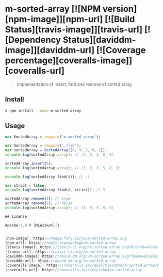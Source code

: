 # m-sorted-array [![NPM version][npm-image]][npm-url] [![Build Status][travis-image]][travis-url] [![Dependency Status][daviddm-image]][daviddm-url] [![Coverage percentage][coveralls-image]][coveralls-url]
> Implementation of insert, find and remove of sorted array


## Install

```sh
$ npm install --save m-sorted-array
```


## Usage

```js
var SortedArray = require('m-sorted-array');

var SortedArray = require('./lib');
var sortedArray = SortedArray([8, 3, 2, 9, 1]);
console.log(sortedArray.array); // [1, 2, 3, 8, 9]

sortedArray.insert(5);
console.log(sortedArray.array); // [1, 2, 3, 5, 8, 9]

console.log(sortedArray.find(4)); // -1

var strict = false;
console.log(sortedArray.find(4, strict)); // 3

sortedArray.remove(2); // true
sortedArray.remove(2); // false
console.log(sortedArray.array); // [1, 3, 5, 8, 9]

## License

Apache-2.0 © [Mieszko4]()


[npm-image]: https://badge.fury.io/js/m-sorted-array.svg
[npm-url]: https://npmjs.org/package/m-sorted-array
[travis-image]: https://travis-ci.org//m-sorted-array.svg?branch=master
[travis-url]: https://travis-ci.org//m-sorted-array
[daviddm-image]: https://david-dm.org//m-sorted-array.svg?theme=shields.io
[daviddm-url]: https://david-dm.org//m-sorted-array
[coveralls-image]: https://coveralls.io/repos/mieszko4/m-sorted-array/badge.svg
[coveralls-url]: https://coveralls.io/r/mieszko4/m-sorted-array

